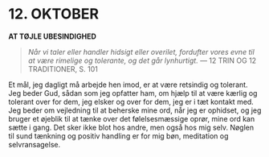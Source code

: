 # 12. OKTOBER

**AT TØJLE UBESINDIGHED**

> *Når vi taler eller handler hidsigt eller overilet, fordufter vores evne til at være rimelige og tolerante, og det går lynhurtigt.*
> — 12 TRIN OG 12 TRADITIONER, S. 101

Et mål, jeg dagligt må arbejde hen imod, er at være retsindig og tolerant. Jeg beder Gud, sådan som jeg opfatter ham, om hjælp til at være kærlig og tolerant over for dem, jeg elsker og over for dem, jeg er i tæt kontakt med. Jeg beder om vejledning til at beherske mine ord, når jeg er ophidset, og jeg bruger et øjeblik til at tænke over det følelsesmæssige oprør, mine ord kan sætte i gang. Det sker ikke blot hos andre, men også hos mig selv. Nøglen til sund tænkning og positiv handling er for mig bøn, meditation og selvransagelse.
